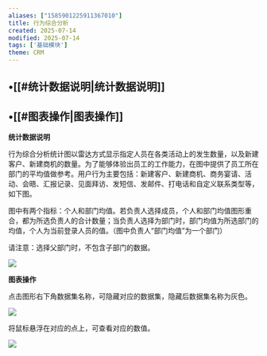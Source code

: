 ```yaml
---
aliases: ["1585901225911367010"]
title: 行为综合分析
created: 2025-07-14
modified: 2025-07-14
tags: ['基础模块']
theme: CRM
---
```


## •[[#统计数据说明|统计数据说明]]

## •[[#图表操作|图表操作]]

**统计数据说明**

行为综合分析统计图以雷达方式显示指定人员在各类活动上的发生数量，以及新建客户、新建商机的数量。为了能够体验出员工的工作能力，在图中提供了员工所在部门的平均值做参考。用户行为主要包括：新建客户、新建商机、商务宴请、活动、会晤、汇报记录、见面拜访、发短信、发邮件、打电话和自定义联系类型等，如下图。

图中有两个指标：个人和部门均值。若负责人选择成员，个人和部门均值图形重合，都为所选负责人的合计数量；当负责人选择为部门时，部门均值为所选部门的均值，个人为当前登录人员的值。（图中负责人“部门均值”为一个部门）

请注意：选择父部门时，不包含子部门的数据。

![](c46db97a0c38250bb4ce9dd6fed3e9af.jpg)

**图表操作**

点击图形右下角数据集名称，可隐藏对应的数据集，隐藏后数据集名称为灰色。

![](f1899878cd1bad8fc584ee43da45b98e.jpg)

将鼠标悬浮在对应的点上，可查看对应的数值。

![](11732013901028b5cd8fbf92a6e52229.jpg)